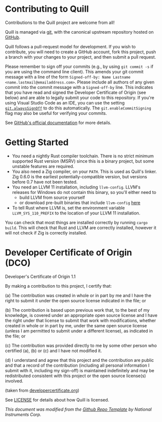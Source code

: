# Contributing to Quill

Contributions to the Quill project are welcome from all!

Quill is managed via [git](https://git-scm.com), with the canonical upstream
repository hosted on [GitHub](https://github.com/quill-lang/quill).

Quill follows a pull-request model for development.  If you wish to
contribute, you will need to create a GitHub account, fork this project, push a
branch with your changes to your project, and then submit a pull request.

Please remember to sign off your commits (e.g., by using `git commit -s` if you
are using the command line client). This amends your git commit message with a line
of the form `Signed-off-by: Name Lastname <name.lastmail@emailaddress.com>`.
Please include all authors of any given commit into the commit message with a
`Signed-off-by` line. This indicates that you have read and signed the Developer
Certificate of Origin (see below) and are able to legally submit your code to
this repository.
If you're using Visual Studio Code as an IDE, you can use the setting
[`git.alwaysSignOff`](https://github.com/microsoft/vscode/issues/83096) to do
this automatically. The `git.enableCommitSigning` flag may also be useful for
verifying your commits.

See [GitHub's official documentation](https://help.github.com/articles/using-pull-requests/) for more details.

# Getting Started

- You need a nightly Rust compiler toolchain. There is no strict minimum supported Rust version (MSRV) since this is a binary project, but some unstable features are required.
- You also need a Zig compiler, on your `PATH`. This is used as Quill's linker. Zig 0.6.0 is the earliest potentially-compatible version, but versions before 0.7 have not been tested.
- You need an LLVM 11 installation, including `llvm-config`. LLVM's releases for Windows do not contain this binary, so you'll either need to
    - build LLVM from source yourself
    - or download pre-built binaries that include `llvm-config` [here](https://github.com/thirdsgames/llvm-binaries-win)
- To tell Rust where LLVM is, set the environment variable `LLVM_SYS_110_PREFIX` to the location of your LLVM 11 installation.

You can check that most things are installed correctly by running `cargo build`. This will check that Rust and LLVM are correctly installed, however it will not check if Zig is correctly installed.

# Developer Certificate of Origin (DCO)

   Developer's Certificate of Origin 1.1

   By making a contribution to this project, I certify that:

   (a) The contribution was created in whole or in part by me and I
       have the right to submit it under the open source license
       indicated in the file; or

   (b) The contribution is based upon previous work that, to the best
       of my knowledge, is covered under an appropriate open source
       license and I have the right under that license to submit that
       work with modifications, whether created in whole or in part
       by me, under the same open source license (unless I am
       permitted to submit under a different license), as indicated
       in the file; or

   (c) The contribution was provided directly to me by some other
       person who certified (a), (b) or (c) and I have not modified
       it.

   (d) I understand and agree that this project and the contribution
       are public and that a record of the contribution (including all
       personal information I submit with it, including my sign-off) is
       maintained indefinitely and may be redistributed consistent with
       this project or the open source license(s) involved.

(taken from [developercertificate.org](https://developercertificate.org/))

See [LICENSE](https://github.com/quill-lang/quill/blob/main/LICENSE)
for details about how Quill is licensed.

*This document was modified from the [Github Repo Template](https://github.com/ni/Github-Repo-Template) by National Instruments Corp.*
